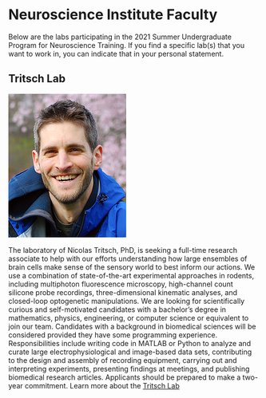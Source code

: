 # Neuroscience Institute Faculty

Below are the labs participating in the 2021 Summer Undergraduate Program for Neuroscience Training. If you find a specific lab(s) that you want to work in, you can indicate that in your personal statement. 

## Tritsch Lab

![Nic](nic.jpg)

The laboratory of Nicolas Tritsch, PhD, is seeking a full-time research associate to help with our efforts understanding how large ensembles of brain cells make sense of the sensory world to best inform our actions. We use a combination of state-of-the-art experimental approaches in rodents, including multiphoton fluorescence microscopy, high-channel count silicone probe recordings, three-dimensional kinematic analyses, and closed-loop optogenetic manipulations. We are looking for scientifically curious and self-motivated candidates with a bachelor’s degree in mathematics, physics, engineering, or computer science or equivalent to join our team. Candidates with a background in biomedical sciences will be considered provided they have some programming experience. Responsibilities include writing code in MATLAB or Python to analyze and curate large electrophysiological and image-based data sets, contributing to the design and assembly of recording equipment, carrying out and interpreting experiments, presenting findings at meetings, and publishing biomedical research articles. Applicants should be prepared to make a two-year commitment. Learn more about the [Tritsch Lab](https://www.tritschlab.org)
